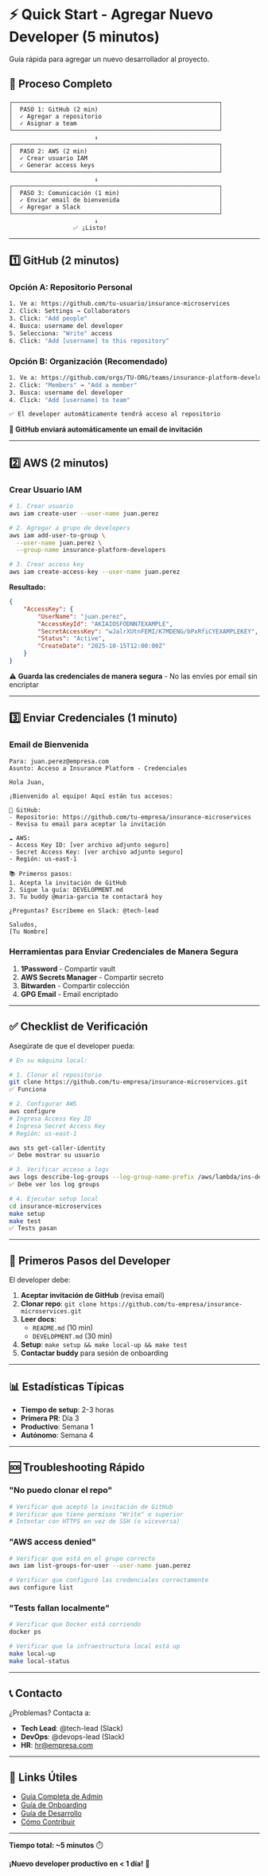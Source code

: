 # ⚡ Quick Start - Agregar Nuevo Developer (5 minutos)

Guía rápida para agregar un nuevo desarrollador al proyecto.

## 🎯 Proceso Completo

```
┌──────────────────────────────────────────────────────────┐
│  PASO 1: GitHub (2 min)                                  │
│  ✓ Agregar a repositorio                                 │
│  ✓ Asignar a team                                        │
└──────────────────────────────────────────────────────────┘
                        ↓
┌──────────────────────────────────────────────────────────┐
│  PASO 2: AWS (2 min)                                     │
│  ✓ Crear usuario IAM                                     │
│  ✓ Generar access keys                                   │
└──────────────────────────────────────────────────────────┘
                        ↓
┌──────────────────────────────────────────────────────────┐
│  PASO 3: Comunicación (1 min)                            │
│  ✓ Enviar email de bienvenida                            │
│  ✓ Agregar a Slack                                       │
└──────────────────────────────────────────────────────────┘
                        ↓
                  ✅ ¡Listo!
```

---

## 1️⃣ GitHub (2 minutos)

### Opción A: Repositorio Personal

```bash
1. Ve a: https://github.com/tu-usuario/insurance-microservices
2. Click: Settings → Collaborators
3. Click: "Add people"
4. Busca: username del developer
5. Selecciona: "Write" access
6. Click: "Add [username] to this repository"
```

### Opción B: Organización (Recomendado)

```bash
1. Ve a: https://github.com/orgs/TU-ORG/teams/insurance-platform-developers
2. Click: "Members" → "Add a member"
3. Busca: username del developer
4. Click: "Add [username] to team"

✅ El developer automáticamente tendrá acceso al repositorio
```

**📧 GitHub enviará automáticamente un email de invitación**

---

## 2️⃣ AWS (2 minutos)

### Crear Usuario IAM

```bash
# 1. Crear usuario
aws iam create-user --user-name juan.perez

# 2. Agregar a grupo de developers
aws iam add-user-to-group \
  --user-name juan.perez \
  --group-name insurance-platform-developers

# 3. Crear access key
aws iam create-access-key --user-name juan.perez
```

**Resultado:**
```json
{
    "AccessKey": {
        "UserName": "juan.perez",
        "AccessKeyId": "AKIAIOSFODNN7EXAMPLE",
        "SecretAccessKey": "wJalrXUtnFEMI/K7MDENG/bPxRfiCYEXAMPLEKEY",
        "Status": "Active",
        "CreateDate": "2025-10-15T12:00:00Z"
    }
}
```

⚠️ **Guarda las credenciales de manera segura** - No las envíes por email sin encriptar

---

## 3️⃣ Enviar Credenciales (1 minuto)

### Email de Bienvenida

```
Para: juan.perez@empresa.com
Asunto: Acceso a Insurance Platform - Credenciales

Hola Juan,

¡Bienvenido al equipo! Aquí están tus accesos:

🐙 GitHub:
- Repositorio: https://github.com/tu-empresa/insurance-microservices
- Revisa tu email para aceptar la invitación

☁️ AWS:
- Access Key ID: [ver archivo adjunto seguro]
- Secret Access Key: [ver archivo adjunto seguro]
- Región: us-east-1

📚 Primeros pasos:
1. Acepta la invitación de GitHub
2. Sigue la guía: DEVELOPMENT.md
3. Tu buddy @maria-garcia te contactará hoy

¿Preguntas? Escríbeme en Slack: @tech-lead

Saludos,
[Tu Nombre]
```

### Herramientas para Enviar Credenciales de Manera Segura

1. **1Password** - Compartir vault
2. **AWS Secrets Manager** - Compartir secreto
3. **Bitwarden** - Compartir colección
4. **GPG Email** - Email encriptado

---

## ✅ Checklist de Verificación

Asegúrate de que el developer pueda:

```bash
# En su máquina local:

# 1. Clonar el repositorio
git clone https://github.com/tu-empresa/insurance-microservices.git
✅ Funciona

# 2. Configurar AWS
aws configure
# Ingresa Access Key ID
# Ingresa Secret Access Key
# Región: us-east-1

aws sts get-caller-identity
✅ Debe mostrar su usuario

# 3. Verificar acceso a logs
aws logs describe-log-groups --log-group-name-prefix /aws/lambda/ins-dev
✅ Debe ver los log groups

# 4. Ejecutar setup local
cd insurance-microservices
make setup
make test
✅ Tests pasan
```

---

## 🚀 Primeros Pasos del Developer

El developer debe:

1. **Aceptar invitación de GitHub** (revisa email)
2. **Clonar repo**: `git clone https://github.com/tu-empresa/insurance-microservices.git`
3. **Leer docs**:
   - `README.md` (10 min)
   - `DEVELOPMENT.md` (30 min)
4. **Setup**: `make setup && make local-up && make test`
5. **Contactar buddy** para sesión de onboarding

---

## 📊 Estadísticas Típicas

- **Tiempo de setup**: 2-3 horas
- **Primera PR**: Día 3
- **Productivo**: Semana 1
- **Autónomo**: Semana 4

---

## 🆘 Troubleshooting Rápido

### "No puedo clonar el repo"
```bash
# Verificar que aceptó la invitación de GitHub
# Verificar que tiene permisos "Write" o superior
# Intentar con HTTPS en vez de SSH (o viceversa)
```

### "AWS access denied"
```bash
# Verificar que está en el grupo correcto
aws iam list-groups-for-user --user-name juan.perez

# Verificar que configuró las credenciales correctamente
aws configure list
```

### "Tests fallan localmente"
```bash
# Verificar que Docker está corriendo
docker ps

# Verificar que la infraestructura local está up
make local-up
make local-status
```

---

## 📞 Contacto

¿Problemas? Contacta a:
- **Tech Lead**: @tech-lead (Slack)
- **DevOps**: @devops-lead (Slack)
- **HR**: hr@empresa.com

---

## 🔗 Links Útiles

- [Guía Completa de Admin](ADMIN_GUIDE.md)
- [Guía de Onboarding](ONBOARDING.md)
- [Guía de Desarrollo](../DEVELOPMENT.md)
- [Cómo Contribuir](../CONTRIBUTING.md)

---

**Tiempo total: ~5 minutos** ⏱️

**¡Nuevo developer productivo en < 1 día!** 🎉

